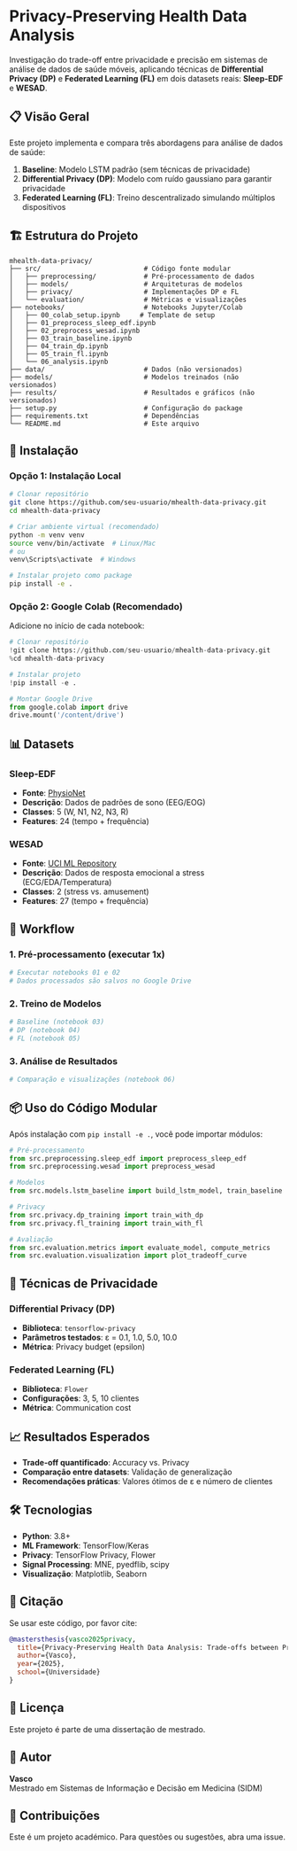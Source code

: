 # Privacy-Preserving Health Data Analysis

Investigação do trade-off entre privacidade e precisão em sistemas de análise de dados de saúde móveis, aplicando técnicas de **Differential Privacy (DP)** e **Federated Learning (FL)** em dois datasets reais: **Sleep-EDF** e **WESAD**.

## 📋 Visão Geral

Este projeto implementa e compara três abordagens para análise de dados de saúde:

1. **Baseline**: Modelo LSTM padrão (sem técnicas de privacidade)
2. **Differential Privacy (DP)**: Modelo com ruído gaussiano para garantir privacidade
3. **Federated Learning (FL)**: Treino descentralizado simulando múltiplos dispositivos

## 🏗️ Estrutura do Projeto

```
mhealth-data-privacy/
├── src/                          # Código fonte modular
│   ├── preprocessing/            # Pré-processamento de dados
│   ├── models/                   # Arquiteturas de modelos
│   ├── privacy/                  # Implementações DP e FL
│   └── evaluation/               # Métricas e visualizações
├── notebooks/                    # Notebooks Jupyter/Colab
│   ├── 00_colab_setup.ipynb     # Template de setup
│   ├── 01_preprocess_sleep_edf.ipynb
│   ├── 02_preprocess_wesad.ipynb
│   ├── 03_train_baseline.ipynb
│   ├── 04_train_dp.ipynb
│   ├── 05_train_fl.ipynb
│   └── 06_analysis.ipynb
├── data/                         # Dados (não versionados)
├── models/                       # Modelos treinados (não versionados)
├── results/                      # Resultados e gráficos (não versionados)
├── setup.py                      # Configuração do package
├── requirements.txt              # Dependências
└── README.md                     # Este arquivo
```

## 🚀 Instalação

### Opção 1: Instalação Local

```bash
# Clonar repositório
git clone https://github.com/seu-usuario/mhealth-data-privacy.git
cd mhealth-data-privacy

# Criar ambiente virtual (recomendado)
python -m venv venv
source venv/bin/activate  # Linux/Mac
# ou
venv\Scripts\activate  # Windows

# Instalar projeto como package
pip install -e .
```

### Opção 2: Google Colab (Recomendado)

Adicione no início de cada notebook:

```python
# Clonar repositório
!git clone https://github.com/seu-usuario/mhealth-data-privacy.git
%cd mhealth-data-privacy

# Instalar projeto
!pip install -e .

# Montar Google Drive
from google.colab import drive
drive.mount('/content/drive')
```

## 📊 Datasets

### Sleep-EDF
- **Fonte**: [PhysioNet](https://physionet.org/content/sleep-edfx/)
- **Descrição**: Dados de padrões de sono (EEG/EOG)
- **Classes**: 5 (W, N1, N2, N3, R)
- **Features**: 24 (tempo + frequência)

### WESAD
- **Fonte**: [UCI ML Repository](https://archive.ics.uci.edu/ml/datasets/WESAD+%28Wearable+Stress+and+Affect+Detection%29)
- **Descrição**: Dados de resposta emocional a stress (ECG/EDA/Temperatura)
- **Classes**: 2 (stress vs. amusement)
- **Features**: 27 (tempo + frequência)

## 🔬 Workflow

### 1. Pré-processamento (executar 1x)

```bash
# Executar notebooks 01 e 02
# Dados processados são salvos no Google Drive
```

### 2. Treino de Modelos

```bash
# Baseline (notebook 03)
# DP (notebook 04)
# FL (notebook 05)
```

### 3. Análise de Resultados

```bash
# Comparação e visualizações (notebook 06)
```

## 📦 Uso do Código Modular

Após instalação com `pip install -e .`, você pode importar módulos:

```python
# Pré-processamento
from src.preprocessing.sleep_edf import preprocess_sleep_edf
from src.preprocessing.wesad import preprocess_wesad

# Modelos
from src.models.lstm_baseline import build_lstm_model, train_baseline

# Privacy
from src.privacy.dp_training import train_with_dp
from src.privacy.fl_training import train_with_fl

# Avaliação
from src.evaluation.metrics import evaluate_model, compute_metrics
from src.evaluation.visualization import plot_tradeoff_curve
```

## 🔐 Técnicas de Privacidade

### Differential Privacy (DP)
- **Biblioteca**: `tensorflow-privacy`
- **Parâmetros testados**: ε = 0.1, 1.0, 5.0, 10.0
- **Métrica**: Privacy budget (epsilon)

### Federated Learning (FL)
- **Biblioteca**: `Flower`
- **Configurações**: 3, 5, 10 clientes
- **Métrica**: Communication cost

## 📈 Resultados Esperados

- **Trade-off quantificado**: Accuracy vs. Privacy
- **Comparação entre datasets**: Validação de generalização
- **Recomendações práticas**: Valores ótimos de ε e número de clientes

## 🛠️ Tecnologias

- **Python**: 3.8+
- **ML Framework**: TensorFlow/Keras
- **Privacy**: TensorFlow Privacy, Flower
- **Signal Processing**: MNE, pyedflib, scipy
- **Visualização**: Matplotlib, Seaborn

## 📝 Citação

Se usar este código, por favor cite:

```bibtex
@mastersthesis{vasco2025privacy,
  title={Privacy-Preserving Health Data Analysis: Trade-offs between Privacy and Accuracy},
  author={Vasco},
  year={2025},
  school={Universidade}
}
```

## 📄 Licença

Este projeto é parte de uma dissertação de mestrado.

## 👤 Autor

**Vasco**  
Mestrado em Sistemas de Informação e Decisão em Medicina (SIDM)

## 🤝 Contribuições

Este é um projeto académico. Para questões ou sugestões, abra uma issue.

